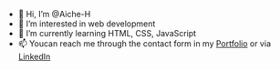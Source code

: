- 👋 Hi, I’m @Aiche-H
- 👀 I’m interested in web development
- 🌱 I’m currently learning HTML, CSS, JavaScript
- 📫 Youcan reach me through  the contact form in my [Portfolio](https://aiche-h.github.io/welcome-page/) or via [LinkedIn](https://www.linkedin.com/in/henrikki-gren-b41b1b2b8/)
<!---
Aiche-H/Aiche-H is a ✨ special ✨ repository because its `README.md` (this file) appears on your GitHub profile.
You can click the Preview link to take a look at your changes.
--->
